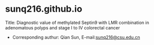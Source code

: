 # sunq216.github.io
Title: Diagnostic value of methylated Septin9 with LMR combination in adenomatous polyps and stage I to IV colorectal cancer
- Corresponding authur: Qian Sun, E-mail:sunq216@csu.edu.cn
